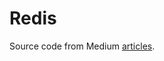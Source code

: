 # Redis
Source code from Medium [articles](https://medium.com/@matias.paulo84/graphql-playground-305bb04df93b).